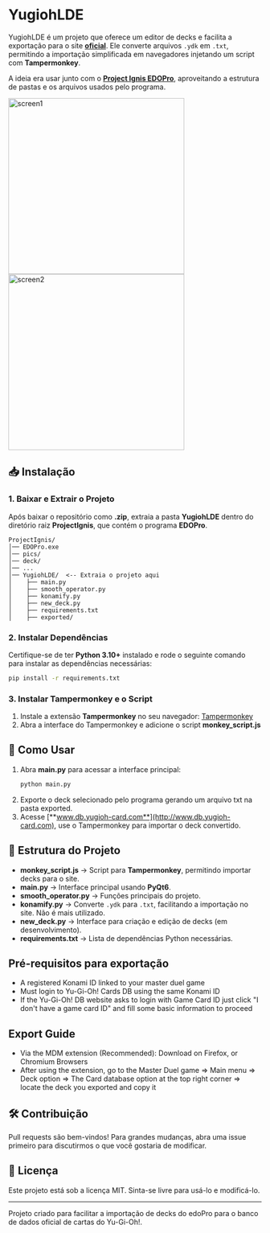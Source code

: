 
# YugiohLDE

YugiohLDE é um projeto que oferece um editor de decks e facilita a exportação para o site [**oficial**](http://www.db.yugioh-card.com). Ele converte arquivos `.ydk` em `.txt`, permitindo a importação simplificada em navegadores injetando um script com **Tampermonkey**.

A ideia era usar junto com o [**Project Ignis EDOPro**](https://projectignis.github.io/index.html), aproveitando a estrutura de pastas e os arquivos usados pelo programa.

<img src="https://imgur.com/UbkUVyg.png" alt="screen1" width="350"><img src="https://imgur.com/Fi4EJUA.png" alt="screen2" width="350">

## 📥 Instalação

### 1. Baixar e Extrair o Projeto

Após baixar o repositório como **.zip**, extraia a pasta **YugiohLDE** dentro do diretório raiz **ProjectIgnis**, que contém o programa **EDOPro**.

```
ProjectIgnis/
│── EDOPro.exe
│── pics/
│── deck/
│── ...
│── YugiohLDE/  <-- Extraia o projeto aqui
│    ├── main.py
│    ├── smooth_operator.py
│    ├── konamify.py
│    ├── new_deck.py
│    ├── requirements.txt
│    ├── exported/
```

### 2. Instalar Dependências

Certifique-se de ter **Python 3.10+** instalado e rode o seguinte comando para instalar as dependências necessárias:

```bash
pip install -r requirements.txt
```

### 3. Instalar Tampermonkey e o Script

1. Instale a extensão **Tampermonkey** no seu navegador: [Tampermonkey](https://www.tampermonkey.net/)
2. Abra a interface do Tampermonkey e adicione o script **monkey\_script.js**

## 🚀 Como Usar

1. Abra **main.py** para acessar a interface principal:
   ```bash
   python main.py
   ```
2. Exporte o deck selecionado pelo programa gerando um arquivo txt na pasta exported.
3. Acesse [**www.db.yugioh-card.com**](http://www.db.yugioh-card.com), use o Tampermonkey para importar o deck convertido.

## 📌 Estrutura do Projeto

- **monkey\_script.js** → Script para **Tampermonkey**, permitindo importar decks para o site.
- **main.py** → Interface principal usando **PyQt6**.
- **smooth\_operator.py** → Funções principais do projeto.
- **konamify.py** → Converte `.ydk` para `.txt`, facilitando a importação no site. Não é mais utilizado.
- **new\_deck.py** → Interface para criação e edição de decks (em desenvolvimento).
- **requirements.txt** → Lista de dependências Python necessárias.

## Pré-requisitos para exportação
- A registered Konami ID linked to your master duel game
- Must login to Yu-Gi-Oh! Cards DB using the same Konami ID
- If the Yu-Gi-Oh! DB website asks to login with Game Card ID just click "I don't have a game card ID" and fill some basic information to proceed

## Export Guide
- Via the MDM extension (Recommended): Download on Firefox, or Chromium Browsers
- After using the extension, go to the Master Duel game => Main menu => Deck option => The Card database option at the top right corner => locate the deck you exported and copy it

## 🛠️ Contribuição

Pull requests são bem-vindos! Para grandes mudanças, abra uma issue primeiro para discutirmos o que você gostaria de modificar.

## 📜 Licença

Este projeto está sob a licença MIT. Sinta-se livre para usá-lo e modificá-lo.

---

Projeto criado para facilitar a importação de decks do edoPro para o banco de dados oficial de cartas do Yu-Gi-Oh!.
